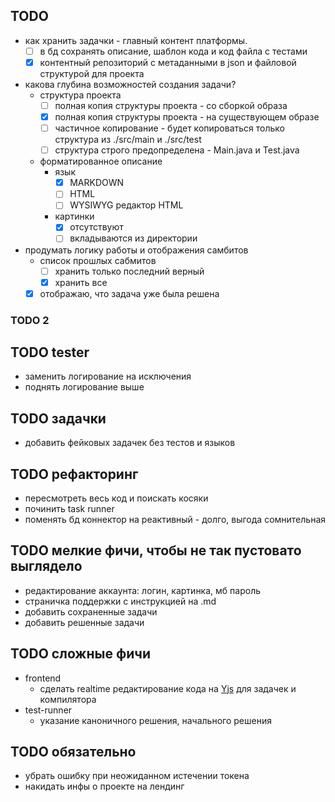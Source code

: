## TODO

- как хранить задачки - главный контент платформы.
    - [ ] в бд сохранять описание, шаблон кода и код файла с тестами
    - [x] контентный репозиторий с метаданными в json и файловой структурой для проекта
- какова глубина возможностей создания задачи?
    - структура проекта
        - [ ] полная копия структуры проекта - со сборкой образа
        - [x] полная копия структуры проекта - на существующем образе
        - [ ] частичное копирование - будет копироваться только структура из ./src/main и ./src/test
        - [ ] структура строго предопределена - Main.java и Test.java
    - форматированное описание
        - язык
            - [x] MARKDOWN
            - [ ] HTML
            - [ ] WYSIWYG редактор HTML
        - картинки
            - [x] отсутствуют
            - [ ] вкладываются из директории
- продумать логику работы и отображения самбитов
    - список прошлых сабмитов
        - [ ] хранить только последний верный
        - [x] хранить все
    - [x] отображаю, что задача уже была решена

### TODO 2

## TODO tester
- заменить логирование на исключения
- поднять логирование выше

## TODO задачки

- добавить фейковых задачек без тестов и языков

## TODO рефакторинг

- пересмотреть весь код и поискать косяки
- починить task runner
- поменять бд коннектор на реактивный - долго, выгода сомнительная

## TODO мелкие фичи, чтобы не так пустовато выглядело

- редактирование аккаунта: логин, картинка, мб пароль
- страничка поддержки с инструкцией на .md
- добавить сохраненные задачи
- добавить решенные задачи

## TODO сложные фичи

- frontend
    - сделать realtime редактирование кода на [Yjs](https://www.youtube.com/watch?v=LBUgcjWLaDc) для задачек и
      компилятора
- test-runner
    - указание каноничного решения, начального решения

## TODO обязательно

- убрать ошибку при неожиданном истечении токена
- накидать инфы о проекте на лендинг